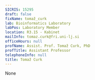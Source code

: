 ```yaml
---
SICRIS: 15295
draft: false
fixName: tomaž_curk
lab: Bioinformatics Laboratory
labPos: Laboratory Member
location: R3.15 - Kabinet
mailInfo: tomaz.curk@fri.uni-lj.si
officeHours: null
profName: Assist. Prof. Tomaž Curk, PhD
profTitle: Assistant Professor
telephoneInfo: null
title: Tomaž Curk
---
```


None